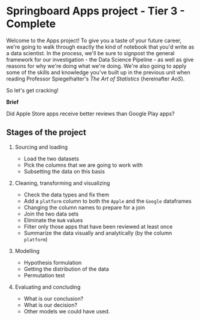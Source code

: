 # Springboard Apps project - Tier 3 - Complete

Welcome to the Apps project! To give you a taste of your future career, we're going to walk through exactly the kind of notebook that you'd write as a data scientist. In the process, we'll be sure to signpost the general framework for our investigation - the Data Science Pipeline - as well as give reasons for why we're doing what we're doing. We're also going to apply some of the skills and knowledge you've built up in the previous unit when reading Professor Spiegelhalter's *The Art of Statistics* (hereinafter *AoS*). 

So let's get cracking!

**Brief**

Did Apple Store apps receive better reviews than Google Play apps?

## Stages of the project

1. Sourcing and loading 
    * Load the two datasets
    * Pick the columns that we are going to work with 
    * Subsetting the data on this basis 
 
 
2. Cleaning, transforming and visualizing
    * Check the data types and fix them
    * Add a `platform` column to both the `Apple` and the `Google` dataframes
    * Changing the column names to prepare for a join 
    * Join the two data sets
    * Eliminate the `NaN` values
    * Filter only those apps that have been reviewed at least once
    * Summarize the data visually and analytically (by the column `platform`)  
  
  
3. Modelling 
    * Hypothesis formulation
    * Getting the distribution of the data
    * Permutation test 


4. Evaluating and concluding 
    * What is our conclusion?
    * What is our decision?
    * Other models we could have used. 
    
